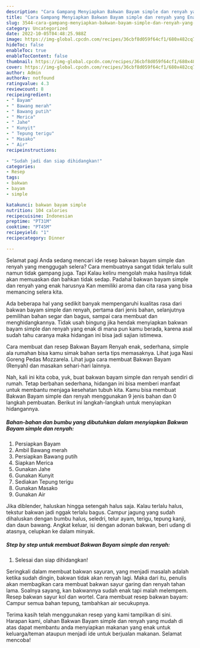 ```yaml
---
description: "Cara Gampang Menyiapkan Bakwan Bayam simple dan renyah yang Enak, Buat Buka Puasa Menggugah Selera"
title: "Cara Gampang Menyiapkan Bakwan Bayam simple dan renyah yang Enak, Buat Buka Puasa Menggugah Selera"
slug: 3544-cara-gampang-menyiapkan-bakwan-bayam-simple-dan-renyah-yang-enak-buat-buka-puasa-menggugah-selera
category: Uncategorized
date: 2022-10-05T04:48:25.988Z
image: https://img-global.cpcdn.com/recipes/36cbf8d059f64cf1/680x482cq70/bakwan-bayam-simple-dan-renyah-foto-resep-utama.jpg
hideToc: false
enableToc: true
enableTocContent: false
thumbnail: https://img-global.cpcdn.com/recipes/36cbf8d059f64cf1/680x482cq70/bakwan-bayam-simple-dan-renyah-foto-resep-utama.jpg
cover: https://img-global.cpcdn.com/recipes/36cbf8d059f64cf1/680x482cq70/bakwan-bayam-simple-dan-renyah-foto-resep-utama.jpg
author: Admin
authorAv: notfound
ratingvalue: 4.3
reviewcount: 8
recipeingredient:
- " Bayam"
- " Bawang merah"
- " Bawang putih"
- " Merica"
- " Jahe"
- " Kunyit"
- " Tepung terigu"
- " Masako"
- " Air"
recipeinstructions:

- "Sudah jadi dan siap dihidangkan!"
categories:
- Resep
tags:
- bakwan
- bayam
- simple

katakunci: bakwan bayam simple 
nutrition: 104 calories
recipecuisine: Indonesian
preptime: "PT31M"
cooktime: "PT45M"
recipeyield: "1"
recipecategory: Dinner

---
```



Selamat pagi Anda sedang mencari ide resep bakwan bayam simple dan renyah yang menggugah selera? Cara membuatnya sangat tidak terlalu sulit namun tidak gampang juga. Tapi Kalau keliru mengolah maka hasilnya tidak akan memuaskan dan bahkan tidak sedap. Padahal bakwan bayam simple dan renyah yang enak harusnya Kan memiliki aroma dan cita rasa yang bisa memancing selera kita.


Ada beberapa hal yang sedikit banyak mempengaruhi kualitas rasa dari bakwan bayam simple dan renyah, pertama dari jenis bahan, selanjutnya pemilihan bahan segar dan bagus, sampai cara membuat dan menghidangkannya. Tidak usah bingung jika hendak menyiapkan bakwan bayam simple dan renyah yang enak di mana pun kamu berada, karena asal sudah tahu caranya maka hidangan ini bisa jadi sajian istimewa.

Cara membuat dan resep Bakwan Bayam Renyah enak, sederhana, simple ala rumahan bisa kamu simak bahan serta tips memasaknya. Lihat juga Nasi Goreng Pedas Mozzarela. Lihat juga cara membuat Bakwan Bayam (Renyah) dan masakan sehari-hari lainnya.


Nah, kali ini kita coba, yuk, buat bakwan bayam simple dan renyah sendiri di rumah. Tetap berbahan sederhana, hidangan ini bisa memberi manfaat untuk membantu menjaga kesehatan tubuh kita. Kamu bisa membuat Bakwan Bayam simple dan renyah menggunakan 9 jenis bahan dan 0 langkah pembuatan. Berikut ini langkah-langkah untuk menyiapkan hidangannya.

<!--inarticleads1-->

##### Bahan-bahan dan bumbu yang dibutuhkan dalam menyiapkan Bakwan Bayam simple dan renyah:

1. Persiapkan  Bayam
1. Ambil  Bawang merah
1. Persiapkan  Bawang putih
1. Siapkan  Merica
1. Gunakan  Jahe
1. Gunakan  Kunyit
1. Sediakan  Tepung terigu
1. Gunakan  Masako
1. Gunakan  Air


Jika diblender, haluskan hingga setengah halus saja. Kalau terlalu halus, tekstur bakwan jadi nggak terlalu bagus. Campur jagung yang sudah dihaluskan dengan bumbu halus, seledri, telur ayam, terigu, tepung kanji, dan daun bawang. Angkat keluar, isi dengan adonan bakwan, beri udang di atasnya, celupkan ke dalam minyak. 

<!--inarticleads2-->

##### Step by step untuk membuat Bakwan Bayam simple dan renyah:


1. Selesai dan siap dihidangkan!

Seringkali dalam membuat bakwan sayuran, yang menjadi masalah adalah ketika sudah dingin, bakwan tidak akan renyah lagi. Maka dari itu, penulis akan membagikan cara membuat bakwan sayur garing dan renyah tahan lama. Soalnya sayang, kan bakwannya sudah enak tapi malah melempem. Resep bakwan sayur kol dan wortel. Cara membuat resep bakwan bayam: Campur semua bahan tepung, tambahkan air secukupnya. 

Terima kasih telah menggunakan resep yang kami tampilkan di sini. Harapan kami, olahan Bakwan Bayam simple dan renyah yang mudah di atas dapat membantu anda menyiapkan makanan yang enak untuk keluarga/teman ataupun menjadi ide untuk berjualan makanan. Selamat mencoba!
